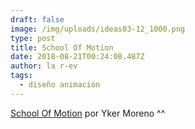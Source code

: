 ```yaml
---
draft: false
image: /img/uploads/ideas03-12_1000.png
type: post
title: School Of Motion
date: 2018-08-21T00:24:08.487Z
author: la r-ev
tags:
  - diseño animación
---
```

[School Of Motion](http://www.ykermoreno.com/School-Of-Motion) por Yker Moreno ^^
